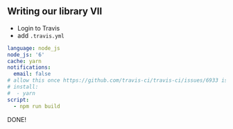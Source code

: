 ## Writing our library VII

- Login to Travis
- add `.travis.yml`

```yml
language: node_js
node_js: '6'
cache: yarn
notifications:
  email: false
# allow this once https://github.com/travis-ci/travis-ci/issues/6933 is fixed
# install:
#  - yarn
script:
  - npm run build
```


DONE!

